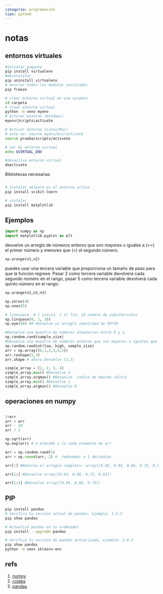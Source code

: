 ```yaml
---
categoría: programación
tipo: pythom
---
```

# notas
## entornos virtuales

```sh
#Instalar paquete
pip install virtualenv
#desinstalar
pip uninstall virtualenv
# mostrar todos los modulos instalados
pip freeze

# crear entorno virtual en una carpeta
cd carpeta
# Crear entorno virtual
python -m venv myenv
# Activar entorno (Windows)
myenv\Scripts\activate

# Activar entorno (Linux/Mac)
# este no: source myenv/bin/activate
source prueba/scripts/activate

# ver mi entorno virtual
echo $VIRTUAL_ENV

#desactiva entorno virtual
deactivate
```

Bibliotecas necesarias

```sh

# instalar sklearn en el entorno activo
pip install scikit-learn

# instalar 
pip install matplotlib
```

## Ejemplos

```python
import numpy as np
import matplotlib.pyplot as plt

```
devuelve un arreglo de números enteros que son mayores o iguales a (>=) el primer número y menores que (<) el segundo número.

```python
np.arange(n1,n2)
```

puedes usar una tercera variable que proporciona un tamaño de paso para que la función regrese. Pasar 2 como tercera variable devolverá cada segundo número en el rango, pasar 5 como tercera variable devolverá cada quinto número en el rango:

```python
np.arange(n1,n2,n3)
```

```python
np.zeros(4)
np.ones(5)

# linespace: 0 l inicio, 1 el fin, 10 numero de subintervalos
np.linspace(0, 1, 10)
np.eye(50) ## devuelve un arreglo identidad de 50*50

#Devuelve una muestra de números aleatorios entre 0 y 1.
np.random.rand(sample_size) 
#Devuelve una muestra de números enteros que son mayores o iguales que 'low' y menores que 'high' 
np.random.randint(low, high, sample_size)
arr = np.array([0,1,2,3,4,5])
arr.reshape(2,3)
arr.shape # ahora Devuelve (2,3)

simple_array = [1, 2, 3, 4]
simple_array.max() #Devuelve 4
simple_array.argmax() #Devuelve  indice de maximo valor3
simple_array.min() #Devuelve 1
simple_array.argmin() #Devuelve 0
```


## operaciones en numpy

```python

2+arr
arr + arr
arr - 10
arr / 2

np.sqrt(arr)
np.exp(arr) # e elevado a la cada elemento de arr

arr = np.random.rand(5)
arr = np.round(arr, 2) #  redondear a 2 decimales

arr[:] #Retorna el arreglo completo: array([0.69, 0.94, 0.66, 0.73, 0.83])

arr[1:] #Devuelve array([0.94, 0.66, 0.73, 0.83])

arr[1:4] #Devuelve array([0.94, 0.66, 0.73])
```


## PIP

```sh
pip install pandas
# Verifica tu versión actual de pandas, ejemplo: 1.5.2
pip show pandas

# Actualiza pandas en tu ordenador
pip install --upgrade pandas

# Verifica tu versión de pandas actualizada, ejemplo: 2.0.2
pip show pandas
python -m venv sklearn-env
```

## refs

1. [numpy](https://www.freecodecamp.org/espanol/news/la-guia-definitiva-del-paquete-numpy-para-computacion-cientifica-en-python/)
2. [colabs](https://colab.research.google.com/)
3. [pandas](https://4geeks.com/es/how-to/instalar-pandas-python)